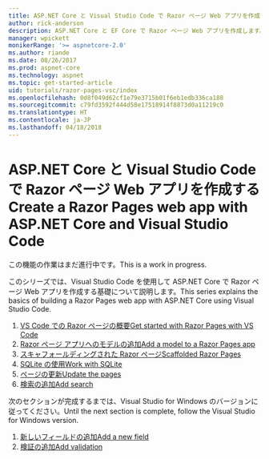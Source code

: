```yaml
---
title: ASP.NET Core と Visual Studio Code で Razor ページ Web アプリを作成する
author: rick-anderson
description: ASP.NET Core と EF Core で Razor ページ Web アプリを作成します。
manager: wpickett
monikerRange: '>= aspnetcore-2.0'
ms.author: riande
ms.date: 08/26/2017
ms.prod: aspnet-core
ms.technology: aspnet
ms.topic: get-started-article
uid: tutorials/razor-pages-vsc/index
ms.openlocfilehash: 0d8f049d62cf1e79e3715b01f6eb1edb336ca188
ms.sourcegitcommit: c79fd3592f444d58e17518914f8873d0a11219c0
ms.translationtype: HT
ms.contentlocale: ja-JP
ms.lasthandoff: 04/18/2018
---
```

# <a name="create-a-razor-pages-web-app-with-aspnet-core-and-visual-studio-code"></a><span data-ttu-id="9999e-103">ASP.NET Core と Visual Studio Code で Razor ページ Web アプリを作成する</span><span class="sxs-lookup"><span data-stu-id="9999e-103">Create a Razor Pages web app with ASP.NET Core and Visual Studio Code</span></span>

<span data-ttu-id="9999e-104">この機能の作業はまだ進行中です。</span><span class="sxs-lookup"><span data-stu-id="9999e-104">This is a work in progress.</span></span>

<span data-ttu-id="9999e-105">このシリーズでは、Visual Studio Code を使用して ASP.NET Core で Razor ページ Web アプリを作成する基礎について説明します。</span><span class="sxs-lookup"><span data-stu-id="9999e-105">This series explains the basics of building a Razor Pages web app with ASP.NET Core using Visual Studio Code.</span></span>

1. [<span data-ttu-id="9999e-106">VS Code での Razor ページの概要</span><span class="sxs-lookup"><span data-stu-id="9999e-106">Get started with Razor Pages with VS Code</span></span>](xref:tutorials/razor-pages-vsc/razor-pages-start)
2. [<span data-ttu-id="9999e-107">Razor ページ アプリへのモデルの追加</span><span class="sxs-lookup"><span data-stu-id="9999e-107">Add a model to a Razor Pages app</span></span>](xref:tutorials/razor-pages-vsc/model)
3. [<span data-ttu-id="9999e-108">スキャフォールディングされた Razor ページ</span><span class="sxs-lookup"><span data-stu-id="9999e-108">Scaffolded Razor Pages</span></span>](xref:tutorials/razor-pages-vsc/page)
4. [<span data-ttu-id="9999e-109">SQLite の使用</span><span class="sxs-lookup"><span data-stu-id="9999e-109">Work with SQLite</span></span>](xref:tutorials/razor-pages-vsc/sql)
5. [<span data-ttu-id="9999e-110">ページの更新</span><span class="sxs-lookup"><span data-stu-id="9999e-110">Update the pages</span></span>](xref:tutorials/razor-pages-vsc/da1)
6. [<span data-ttu-id="9999e-111">検索の追加</span><span class="sxs-lookup"><span data-stu-id="9999e-111">Add search</span></span>](xref:tutorials/razor-pages-vsc/search)

<span data-ttu-id="9999e-112">次のセクションが完成するまでは、Visual Studio for Windows のバージョンに従ってください。</span><span class="sxs-lookup"><span data-stu-id="9999e-112">Until the next section is complete, follow the Visual Studio for Windows version.</span></span>

1. [<span data-ttu-id="9999e-113">新しいフィールドの追加</span><span class="sxs-lookup"><span data-stu-id="9999e-113">Add a new field</span></span>](xref:tutorials/razor-pages/new-field)
1. [<span data-ttu-id="9999e-114">検証の追加</span><span class="sxs-lookup"><span data-stu-id="9999e-114">Add validation</span></span>](xref:tutorials/razor-pages/validation)
